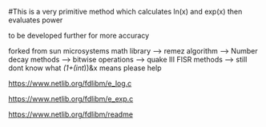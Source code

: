 #This is a very primitive method which calculates ln(x) and exp(x) then evaluates power

to be developed further for more accuracy

forked from sun microsystems math library
 --> remez algorithm
 --> Number decay methods
 --> bitwise operations
 --> quake III FISR methods
 --> still dont know what *(1+(int*))&x means please help

 https://www.netlib.org/fdlibm/e_log.c

 https://www.netlib.org/fdlibm/e_exp.c

 https://www.netlib.org/fdlibm/readme

